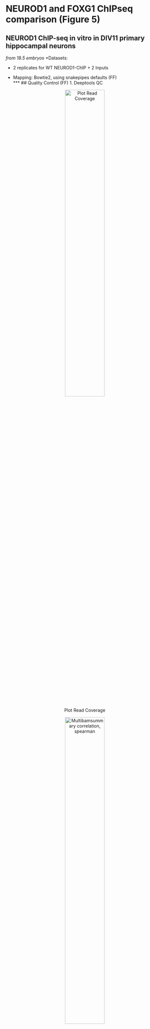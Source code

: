NEUROD1 and FOXG1 ChIPseq comparison (Figure 5)
================

## NEUROD1 ChIP-seq in vitro in DIV11 primary hippocampal neurons

*from 18.5 embryos* *Datasets:  
+ 2 replicates for WT NEUROD1-ChIP + 2 Inputs  
* Mapping: Bowtie2, using snakepipes defaults (FF)  
\*\*\* \## Quality Control (FF) 1. Deeptools QC

<div class="figure" style="text-align: center">

<img src="Input Files/Figure 5/NEUROD1_ChIP-seq_deepTools_qc/plotCoverage/read_coverage.png" alt="Plot Read Coverage" width="50%" />
<p class="caption">
Plot Read Coverage
</p>

</div>

<div class="figure" style="text-align: center">

<img src="Input Files/Figure 5/NEUROD1_ChIP-seq_deepTools_qc/plotCorrelation/correlation.spearman.read_coverage.heatmap.png" alt="Multibamsummary correlation, spearman" width="50%" />
<p class="caption">
Multibamsummary correlation, spearman
</p>

</div>

<div class="figure" style="text-align: center">

<img src="Input Files/Figure 5/NEUROD1_ChIP-seq_deepTools_qc/plotPCA/PCA.read_coverage.png" alt="PCA plot" width="50%" />
<p class="caption">
PCA plot
</p>

</div>

2.  Filtered .bam Files (from snakepipes)

-   Filtering rules: **-F 1024 -q 3**  
-   meaning: remove optical PCR duplicates (-F 1024), remove reads with
    MAPQ\<3 (-q 3)  

3.  BamCoverage (from snakepipes) Depth normalisation of samples. *These
    were not used in downstream analyses (IA).*  
4.  BamCompare (from snakepipes) Input (control) and depth normalisation
    of ChIP-seq samples. 2 different calculations:  

-   log2Ratio of Sample over Input
-   Subtraction of Input
    fr\~/Integrative-multi-omics-analyses-of-FOXG1-functions/Input
    Files/Figure 5/NEUROD1_ChIP-seq_deepTools_qc/logs/ *These were
    preferred for downstream analyses and visualisations (IA).*  

6.  MACS2- Peak Calling (from snakepipes) Narrow peaks and summits were
    called for each replicate separately. Models are in:  
    *These peak files were used for downstream analyses.*  
    \# Downstream Analyses \## Genomic Distribution of NEUROD1 peaks
    \*From usegalaxy.eu, Tool: ChIPSeeker (v 1.28.3)
    <div class="figure" style="text-align: center">

    <img src="Input Files/Figure 5/neurod1 genomic distribution upset.png" alt="Genomic Distribution of NEUROD1 peaks, WT in vitro" width="50%" />
    <p class="caption">
    Genomic Distribution of NEUROD1 peaks, WT in vitro
    </p>

    </div>

    ## NEUROD1 Occupancy at Transcription start sites (TSS)

-   From usegalaxy.eu  
-   Tools: computeMatrix, plotHeatmap w/ K-means clustering k=5,
    ChIPSeeker for region annotation  
    <div class="figure" style="text-align: center">

    <img src="Input Files/Figure 5/NEUROD1 peaks at TSS_input.png" alt="NEUROD1 peaks at TSS, in vitro" width="40%" />
    <p class="caption">
    NEUROD1 peaks at TSS, in vitro
    </p>

    </div>

    ### NEUROD1 peaks GO term enrichment analysis (global)
-   read in NEUROD1 peaks file

``` r
NEUROD1_peaks <- read.table("~/Integrative-multi-omics-analyses-of-FOXG1-functions/Input Files/Figure 5/Galaxy172-[ChIPseeker_neurod1_intersect_annotated_peaks].tabular", header=TRUE, sep="\t", quote="", fill=FALSE,)
```

-   annotate ensembl ID to ENTREZID

``` r
NEUROD1_id<-bitr(NEUROD1_peaks$geneName, fromType = "ENSEMBL",
         toType = "ENTREZID",
         OrgDb = org.Mm.eg.db,
         drop = TRUE)
```

    ## 'select()' returned 1:many mapping between keys and columns

    ## Warning in bitr(NEUROD1_peaks$geneName, fromType = "ENSEMBL", toType =
    ## "ENTREZID", : 24.38% of input gene IDs are fail to map...

-   Functional enrichment of NEUROD1 peaks

``` r
NEUROD1_GO<-enrichGO(gene = NEUROD1_id$ENTREZID,
                     keyType = "ENTREZID",
                     ont = "BP",
                     OrgDb =  "org.Mm.eg.db",
                     pvalueCutoff = 0.01,
                     qvalueCutoff = 0.01,
                      pAdjustMethod = "BH",
                     readable = TRUE)
```

-   create reference table for enriched GO terms and export to csv

``` r
NEUROD1_GO_df<- as.data.frame(NEUROD1_GO)
write.csv(NEUROD1_GO_df, file="~/Integrative-multi-omics-analyses-of-FOXG1-functions/Output/Figure 5/NEUROD1_GOterms_reference_2206.csv")
```

-   simplify the terms to avoid redundancy

``` r
NEUROD1_GO_simp<-simplify(NEUROD1_GO,
                                 cutoff = 0.7,
                                 by = "p.adjust",
                                 select_fun = min,
                                 measure = "Wang",
                                 semData = NULL)
```

-   embed dotplot of simplified terms

``` r
dp_neurod1 = dotplot(NEUROD1_GO_simp,
             showCategory=10,
             font.size=11,
             orderBy="GeneRatio"
             )
plot(dp_neurod1)
```

![](FOXG1_NEUROD1_ChIP_Fig5_files/figure-gfm/unnamed-chunk-7-1.png)<!-- -->
\* export the dotplot to pdf

``` r
pdf("~/Integrative-multi-omics-analyses-of-FOXG1-functions/Output/Figure 5/NEUROD1_peaks_GOterms_dotplot_simp_2206.pdf", width=4.5, height=3.5)
print(dp_neurod1)
dev.off()
```

    ## png 
    ##   2

## Overlap of FOXG1 and NEUROD1 peaks

-   Overlapping and unique FOXG1 and NEUROD1 peaks were analysed using
    bedtools in usegalaxy.eu (at least 1 bp overlap)
-   read in files from Galaxy

``` r
FOXG1_NEUROD1_clustered_DEG<- read.table("~/Integrative-multi-omics-analyses-of-FOXG1-functions/Input Files/Figure 5/Galaxy280-[FOXG1-NEUROD1-shared_peak-DEG-intersection_long_file].tabular", header=TRUE, sep="\t", quote="", fill=FALSE,)
FOXG1_NEUROD1_clustered_DEG_df= as.data.frame(FOXG1_NEUROD1_clustered_DEG)
FOXG1_NEUROD1_clustered_DEG_df[,'FOXG1_unique']<-factor(FOXG1_NEUROD1_clustered_DEG_df[,'FOXG1_unique'])

FOXG1_NEUROD1_clustered_DEG_df$log2FoldChange<-as.numeric(gsub(",", ".", FOXG1_NEUROD1_clustered_DEG_df$log2FoldChange))
FOXG1_NEUROD1_clustered_DEG_df$log2FoldChange<-as.numeric(as.character(FOXG1_NEUROD1_clustered_DEG_df$log2FoldChange))
```

-   Filter according to LFC and p.adjusted

``` r
FOXG1_NEUROD1_clustered_DEG_LFC<-FOXG1_NEUROD1_clustered_DEG_df[
    (abs(FOXG1_NEUROD1_clustered_DEG_df$log2FoldChange)>= 0.58 & 
         FOXG1_NEUROD1_clustered_DEG_df$padj<=0.01),]
FOXG1_NEUROD1_clustered_DEG_LFC_df<- as.data.frame(FOXG1_NEUROD1_clustered_DEG_LFC)
FOXG1_NEUROD1_clustered_DEG_LFC_df[,'FOXG1_unique']<-factor(FOXG1_NEUROD1_clustered_DEG_LFC_df[,'FOXG1_unique'])
FOXG1_NEUROD1_clustered_DEG_LFC_df$log2FoldChange<-as.numeric(FOXG1_NEUROD1_clustered_DEG_LFC_df$log2FoldChange)
```

## Violin plot of DEG dsitribution in FOXG1- NEUROD1 peaks

``` r
my_palette <- brewer.pal(name="Dark2",n=6)[2:6]
violin_plot_vitro <- ggplot(FOXG1_NEUROD1_clustered_DEG_df, aes(x=FOXG1_unique, y=log2FoldChange, fill=FOXG1_unique, color=FOXG1_unique, alpha=0.8, font=12))+ 
    scale_color_manual(values = c("springgreen4","mediumpurple4", "steelblue4"), aesthetics = "fill")+
    scale_color_manual(values = c("springgreen4","mediumpurple4", "steelblue4"), aesthetics = "colour")+
    geom_violin()+ 
    labs(x="clusters", y = "Log2FC", font=12)+ theme_light()+
    stat_summary(fun=median, 
                 geom="point", 
                 size=2.5, 
                 color="black")

violin_plot_vitro_dots<-violin_plot_vitro +
    geom_jitter(data= FOXG1_NEUROD1_clustered_DEG_LFC_df, shape=16,
                 size=2.5, 
                 position=position_jitter(width=0.2, height= 0.1))
```

-   embed the vioin plot

``` r
plot(violin_plot_vitro_dots)
```

![](FOXG1_NEUROD1_ChIP_Fig5_files/figure-gfm/unnamed-chunk-12-1.png)<!-- -->
\* export to pdf

``` r
pdf("~/Integrative-multi-omics-analyses-of-FOXG1-functions/Output/Figure 5/violin plot_NEUROD1_FOXG1_DEG_clusters_2206_2.pdf", 
    width=4.5, 
    height=4.5)
print(violin_plot_vitro_dots)
dev.off()
```

    ## png 
    ##   2

\#upload separate files for each cluster

``` r
FOXG1_unique_DEGS <- read.table("~/Integrative-multi-omics-analyses-of-FOXG1-functions/Input Files/Figure 5/Galaxy266-[FOXG1_unique_DEG_intersection].tabular", header=TRUE, sep="\t", quote="", fill=FALSE,)
NEUROD1_unique_DEGS <- read.table("~/Integrative-multi-omics-analyses-of-FOXG1-functions/Input Files/Figure 5/Galaxy267-[NEUROD1_unique_DEG_intersection].tabular", header=TRUE, sep="\t", quote="", fill=FALSE,)
shared_DEGS <- read.table("~/Integrative-multi-omics-analyses-of-FOXG1-functions/Input Files/Figure 5/Galaxy265-[FOXG1-NEUROD1-shared_DEG_intersection].tabular", header=TRUE, sep="\t", quote="", fill=FALSE,)


FOXG1_unique_DEGS$log2FoldChange<-as.numeric(FOXG1_unique_DEGS$log2FoldChange)
NEUROD1_unique_DEGS$log2FoldChange<-as.numeric(NEUROD1_unique_DEGS$log2FoldChange)
shared_DEGS$log2FoldChange<-as.numeric(shared_DEGS$log2FoldChange)

FOXG1_unique_p<-FOXG1_unique_DEGS[FOXG1_unique_DEGS$padj<=0.01,]
      NEUROD1_unique_p<-NEUROD1_unique_DEGS[NEUROD1_unique_DEGS$padj<=0.01,]
shared_p<-shared_DEGS[shared_DEGS$padj<=0.01,]
```

-   read in clustered annotated peaks

``` r
FOXG1_unique_peaks<-read.table("~/Integrative-multi-omics-analyses-of-FOXG1-functions/Input Files/Figure 5/Galaxy13-[FOXG1_unique_peaks].tabular", header=FALSE, sep="\t", quote="", fill=FALSE,)
NEUROD1_unique_peaks<-read.table("~/Integrative-multi-omics-analyses-of-FOXG1-functions/Input Files/Figure 5/Galaxy15-[neurod1_unique_peaks].tabular", header=FALSE, sep="\t", quote="", fill=FALSE,)
shared_peaks<-read.table("~/Integrative-multi-omics-analyses-of-FOXG1-functions/Input Files/Figure 5/Galaxy14-[shared_peaks].tabular", header=FALSE, sep="\t", quote="", fill=FALSE,)
```

-   annotate peaks belonging to different clusters to entrezid

``` r
FOXG1_peaks_id<-bitr(FOXG1_unique_peaks$V13, fromType = "ENSEMBL",
         toType = "ENTREZID",
         OrgDb = org.Mm.eg.db,
         drop = TRUE)
```

    ## 'select()' returned 1:many mapping between keys and columns

    ## Warning in bitr(FOXG1_unique_peaks$V13, fromType = "ENSEMBL", toType =
    ## "ENTREZID", : 20.82% of input gene IDs are fail to map...

``` r
NEUROD1_peaks_id<-bitr(NEUROD1_unique_peaks$V13, fromType = "ENSEMBL",
         toType = "ENTREZID",
         OrgDb = org.Mm.eg.db,
         drop = TRUE)
```

    ## 'select()' returned 1:many mapping between keys and columns

    ## Warning in bitr(NEUROD1_unique_peaks$V13, fromType = "ENSEMBL", toType =
    ## "ENTREZID", : 25.56% of input gene IDs are fail to map...

``` r
shared_peaks_id<-bitr(shared_peaks$V13, fromType = "ENSEMBL",
         toType = "ENTREZID",
         OrgDb = org.Mm.eg.db,
         drop = TRUE)
```

    ## 'select()' returned 1:many mapping between keys and columns

    ## Warning in bitr(shared_peaks$V13, fromType = "ENSEMBL", toType = "ENTREZID", :
    ## 24.43% of input gene IDs are fail to map...

-   annotate DEGs belonging to different clusters to entrezid

``` r
FOXG1_unique_id<-bitr(FOXG1_unique_DEGS$geneName, fromType = "ENSEMBL",
         toType = "ENTREZID",
         OrgDb = org.Mm.eg.db,
         drop = TRUE)
```

    ## 'select()' returned 1:many mapping between keys and columns

    ## Warning in bitr(FOXG1_unique_DEGS$geneName, fromType = "ENSEMBL", toType =
    ## "ENTREZID", : 6.83% of input gene IDs are fail to map...

``` r
NEUROD1_unique_id<-bitr(NEUROD1_unique_DEGS$geneName, fromType = "ENSEMBL",
         toType = "ENTREZID",
         OrgDb = org.Mm.eg.db,
         drop = TRUE)
```

    ## 'select()' returned 1:many mapping between keys and columns

    ## Warning in bitr(NEUROD1_unique_DEGS$geneName, fromType = "ENSEMBL", toType =
    ## "ENTREZID", : 7.93% of input gene IDs are fail to map...

``` r
shared_id<-bitr(shared_DEGS$geneName, fromType = "ENSEMBL",
         toType = "ENTREZID",
         OrgDb = org.Mm.eg.db,
         drop = TRUE)
```

    ## 'select()' returned 1:many mapping between keys and columns

    ## Warning in bitr(shared_DEGS$geneName, fromType = "ENSEMBL", toType =
    ## "ENTREZID", : 8.07% of input gene IDs are fail to map...

-   annotate DEGs with p\<0.01 cutoff to entrezid

``` r
FOXG1_unique_id_p<-bitr(FOXG1_unique_p$geneName, fromType = "ENSEMBL",
                        toType = "ENTREZID",
                        OrgDb = org.Mm.eg.db,
                        drop = TRUE)
```

    ## 'select()' returned 1:many mapping between keys and columns

    ## Warning in bitr(FOXG1_unique_p$geneName, fromType = "ENSEMBL", toType =
    ## "ENTREZID", : 14.73% of input gene IDs are fail to map...

``` r
NEUROD1_unique_id_p<-bitr(NEUROD1_unique_p$geneName, fromType = "ENSEMBL",
                          toType = "ENTREZID",
                          OrgDb = org.Mm.eg.db,
                          drop = TRUE)
```

    ## 'select()' returned 1:many mapping between keys and columns

    ## Warning in bitr(NEUROD1_unique_p$geneName, fromType = "ENSEMBL", toType =
    ## "ENTREZID", : 16.3% of input gene IDs are fail to map...

``` r
shared_id_p<-bitr(shared_p$geneName, fromType = "ENSEMBL",
                  toType = "ENTREZID",
                  OrgDb = org.Mm.eg.db,
                  drop = TRUE)
```

    ## 'select()' returned 1:many mapping between keys and columns

    ## Warning in bitr(shared_p$geneName, fromType = "ENSEMBL", toType = "ENTREZID", :
    ## 16.38% of input gene IDs are fail to map...

### compare functional terms among DEGs belonging to different clusters

``` r
list_FOXG1_NEUROD1_DEG<-list(FOXG1_unique=FOXG1_unique_id$ENTREZID,
                             NEUROD1_unique=NEUROD1_unique_id$ENTREZID,
                             shared=shared_id$ENTREZID
                        
)
FOXG1_NEUROD1_DEG_cc<-compareCluster(geneClusters= list_FOXG1_NEUROD1_DEG,
                            fun = "enrichGO",
                            OrgDb = "org.Mm.eg.db",
                             ont = "BP",
                             pAdjustMethod = "BH",
                             qvalueCutoff = 0.01,
                             pvalueCutoff = 0.01,
                             readable = TRUE)
```

-   create a reference table for clustered GO terms and export to csv

``` r
FOXG1_NEUROD1_DEG_cc_df<- as.data.frame(FOXG1_NEUROD1_DEG_cc)
write.csv(FOXG1_NEUROD1_DEG_cc_df, file="~/Integrative-multi-omics-analyses-of-FOXG1-functions/Output/Figure 5/FOXG1_NEUROD1_DEG_clustered_GOterms_220622.csv")
```

-   simplify the terms to avoid redundancy

``` r
FOXG1_NEUROD1_DEG_cc_simp<-simplify(FOXG1_NEUROD1_DEG_cc,
                                 cutoff = 0.7,
                                 by = "p.adjust",
                                 select_fun = min,
                                 measure = "Wang",
                                 semData = NULL)
```

\#embed dotplot of simplified terms

``` r
dp = dotplot(FOXG1_NEUROD1_DEG_cc_simp,
             showCategory=10,
             font.size=11)
dp
```

![](FOXG1_NEUROD1_ChIP_Fig5_files/figure-gfm/unnamed-chunk-22-1.png)<!-- -->
\* embed dotplot of simplified terms only 5 categories

``` r
dp_5_nd1 = dotplot(FOXG1_NEUROD1_DEG_cc_simp,
             showCategory=5,
             font.size=11,
             includeAll=FALSE
             )
dp_5_nd1
```

![](FOXG1_NEUROD1_ChIP_Fig5_files/figure-gfm/unnamed-chunk-23-1.png)<!-- -->
\* export the dotplot_5 categories to pdf

``` r
pdf("~/Integrative-multi-omics-analyses-of-FOXG1-functions/Output/Figure 5/FOXG1_NEUROD1_clustered_DEGs_GOterms_dotplot_simp_2206.pdf", width=5, height=5.5)
print(dp)
dev.off()
```

    ## png 
    ##   2

### compare functional terms among DEGs p\<0.01 belonging to different clusters

``` r
list_FOXG1_NEUROD1_DEG_p<-list( 
                          FOXG1_unique=FOXG1_unique_id_p$ENTREZID,
                          NEUROD1_unique=NEUROD1_unique_id_p$ENTREZID,
                          shared=shared_id_p$ENTREZID)
FOXG1_NEUROD1_DEG_cc_p<-compareCluster(
                            geneClusters= list_FOXG1_NEUROD1_DEG_p,
                            fun = "enrichGO",
                            OrgDb = "org.Mm.eg.db",
                             ont = "BP",
                             pAdjustMethod = "BH",
                             qvalueCutoff = 0.01,
                             pvalueCutoff = 0.01,
                             readable = TRUE)
```

-   create reference table for clustered GO terms (DEGs p\<0.01) and
    export to csv

``` r
FOXG1_NEUROD1_DEG_cc_p_df<- as.data.frame(FOXG1_NEUROD1_DEG_cc)
write.csv(FOXG1_NEUROD1_DEG_cc_p_df, file="~/Integrative-multi-omics-analyses-of-FOXG1-functions/Output/Figure 5/FOXG1_NEUROD1_clustered_DEGs_p001_GOterms.csv")
```

-   simplify the terms to avoid redundancy

``` r
FOXG1_NEUROD1_DEG_cc_p_simp<-simplify(FOXG1_NEUROD1_DEG_cc_p,
                                 cutoff = 0.7,
                                 by = "p.adjust",
                                 select_fun = min,
                                 measure = "Wang",
                                 semData = NULL)
```

-   embed dotplot of simplified terms

``` r
dp_DEG_p = dotplot(FOXG1_NEUROD1_DEG_cc_p_simp,
             showCategory=10,
             font.size=11,
             includeAll=FALSE
             )
dp_DEG_p
```

![](FOXG1_NEUROD1_ChIP_Fig5_files/figure-gfm/unnamed-chunk-28-1.png)<!-- -->
\* embed dotplot of simplified terms only 5 categories

``` r
dp_5_nd1_p = dotplot(FOXG1_NEUROD1_DEG_cc_p_simp,
             showCategory=5,
             font.size=11,
             )
dp_5_nd1_p
```

![](FOXG1_NEUROD1_ChIP_Fig5_files/figure-gfm/unnamed-chunk-29-1.png)<!-- -->
\* export the dotplot categories to pdf

``` r
pdf("~/Integrative-multi-omics-analyses-of-FOXG1-functions/Output/Figure 5/FOXG1_NEUROD1_clustered_DEGs_p001_GOterms_excl_dotplot_2206.pdf", width=5, height=5.5)
print(dp_DEG_p)
dev.off()
```

    ## png 
    ##   2

### compare functional terms among peaks belonging to different clusters

``` r
list_FOXG1_NEUROD1_peaks<-list(FOXG1_unique=FOXG1_peaks_id$ENTREZID,
                               NEUROD1_unique=NEUROD1_peaks_id$ENTREZID,
                               shared=shared_peaks_id$ENTREZID
                          )
FOXG1_NEUROD1_peak_cc<-compareCluster(geneClusters= list_FOXG1_NEUROD1_peaks,
                            fun = "enrichGO",
                            OrgDb = "org.Mm.eg.db",
                             ont = "BP",
                             pAdjustMethod = "BH",
                             qvalueCutoff = 0.001,
                             pvalueCutoff = 0.001,
                             readable = TRUE)
```

-   create reference table for GO terms and export to csv

``` r
FOXG1_NEUROD1_peaks_cc_df<- as.data.frame(FOXG1_NEUROD1_peak_cc)
write.csv(FOXG1_NEUROD1_peaks_cc_df, file="~/Integrative-multi-omics-analyses-of-FOXG1-functions/Output/Figure 5/FOXG1_NEUROD1_clustered_peaks_GOterms.csv")
```

-   simplify the terms to avoid redundancy

``` r
FOXG1_NEUROD1_peaks_cc_simp<-simplify(FOXG1_NEUROD1_peak_cc,
                                 cutoff = 0.7,
                                 by = "p.adjust",
                                 select_fun = min,
                                 measure = "Wang",
                                 semData = NULL)
```

-   embed dotplot of simplified terms

``` r
dp_peaks = dotplot(FOXG1_NEUROD1_peaks_cc_simp,
             showCategory=10,
             font.size=11,
             includeAll=FALSE
             )
dp_peaks
```

![](FOXG1_NEUROD1_ChIP_Fig5_files/figure-gfm/unnamed-chunk-34-1.png)<!-- -->
\* export the dotplot to pdf

``` r
pdf("~/Integrative-multi-omics-analyses-of-FOXG1-functions/Output/Figure 5/FOXG1_NEUROD1_clustered_peaks_GOterms_dotplot_excl_simp_2206.pdf", width=5, height=5.5)
print(dp_peaks)
dev.off()
```

    ## png 
    ##   2

-   embed dotplot of simplified terms only 5 categories

``` r
dp_5_nd1_peak = dotplot(FOXG1_NEUROD1_peaks_cc_simp,
             showCategory=5,
             font.size=18,
             )
dp_5_nd1_peak
```

![](FOXG1_NEUROD1_ChIP_Fig5_files/figure-gfm/unnamed-chunk-36-1.png)<!-- -->
\* export the dotplot_5 categories to pdf

``` r
pdf("~/Integrative-multi-omics-analyses-of-FOXG1-functions/Output/Figure 5/FOXG1_NEUROD1_clustered_peaks_GOterms_dotplot_simp_5categories", width=10, height=5)
print(dp_5_nd1_peak)
dev.off()
```

    ## png 
    ##   2

``` r
sessionInfo()
```

    ## R version 4.2.0 (2022-04-22 ucrt)
    ## Platform: x86_64-w64-mingw32/x64 (64-bit)
    ## Running under: Windows 10 x64 (build 17763)
    ## 
    ## Matrix products: default
    ## 
    ## locale:
    ## [1] LC_COLLATE=English_Germany.1252  LC_CTYPE=English_Germany.1252   
    ## [3] LC_MONETARY=English_Germany.1252 LC_NUMERIC=C                    
    ## [5] LC_TIME=English_Germany.1252    
    ## 
    ## attached base packages:
    ## [1] stats4    stats     graphics  grDevices utils     datasets  methods  
    ## [8] base     
    ## 
    ## other attached packages:
    ##  [1] ggplot2_3.4.0         RColorBrewer_1.1-3    GeneOverlap_1.32.0   
    ##  [4] org.Mm.eg.db_3.15.0   AnnotationDbi_1.58.0  IRanges_2.30.1       
    ##  [7] S4Vectors_0.34.0      Biobase_2.56.0        BiocGenerics_0.42.0  
    ## [10] clusterProfiler_4.4.4
    ## 
    ## loaded via a namespace (and not attached):
    ##   [1] fgsea_1.22.0           colorspace_2.0-3       ggtree_3.4.4          
    ##   [4] ellipsis_0.3.2         qvalue_2.28.0          XVector_0.36.0        
    ##   [7] aplot_0.1.9            rstudioapi_0.14        farver_2.1.1          
    ##  [10] graphlayouts_0.8.4     ggrepel_0.9.2          bit64_4.0.5           
    ##  [13] fansi_1.0.3            scatterpie_0.1.8       codetools_0.2-18      
    ##  [16] splines_4.2.0          cachem_1.0.6           GOSemSim_2.22.0       
    ##  [19] knitr_1.41             polyclip_1.10-4        jsonlite_1.8.3        
    ##  [22] GO.db_3.15.0           png_0.1-7              ggforce_0.4.1         
    ##  [25] compiler_4.2.0         httr_1.4.4             assertthat_0.2.1      
    ##  [28] Matrix_1.5-3           fastmap_1.1.0          lazyeval_0.2.2        
    ##  [31] cli_3.4.1              tweenr_2.0.2           htmltools_0.5.3       
    ##  [34] tools_4.2.0            igraph_1.3.5           gtable_0.3.1          
    ##  [37] glue_1.6.2             GenomeInfoDbData_1.2.8 reshape2_1.4.4        
    ##  [40] DO.db_2.9              dplyr_1.0.10           fastmatch_1.1-3       
    ##  [43] Rcpp_1.0.9             enrichplot_1.16.2      vctrs_0.5.1           
    ##  [46] Biostrings_2.64.1      ape_5.6-2              nlme_3.1-160          
    ##  [49] ggraph_2.1.0           xfun_0.35              stringr_1.4.1         
    ##  [52] lifecycle_1.0.3        gtools_3.9.3           DOSE_3.22.1           
    ##  [55] zlibbioc_1.42.0        MASS_7.3-58.1          scales_1.2.1          
    ##  [58] tidygraph_1.2.2        parallel_4.2.0         yaml_2.3.6            
    ##  [61] memoise_2.0.1          gridExtra_2.3          downloader_0.4        
    ##  [64] ggfun_0.0.9            yulab.utils_0.0.5      stringi_1.7.8         
    ##  [67] RSQLite_2.2.19         highr_0.9              tidytree_0.4.1        
    ##  [70] caTools_1.18.2         BiocParallel_1.30.4    GenomeInfoDb_1.32.4   
    ##  [73] rlang_1.0.6            pkgconfig_2.0.3        bitops_1.0-7          
    ##  [76] evaluate_0.18          lattice_0.20-45        purrr_0.3.5           
    ##  [79] labeling_0.4.2         treeio_1.20.2          patchwork_1.1.2       
    ##  [82] shadowtext_0.1.2       bit_4.0.5              tidyselect_1.2.0      
    ##  [85] plyr_1.8.8             magrittr_2.0.3         R6_2.5.1              
    ##  [88] gplots_3.1.3           generics_0.1.3         DBI_1.1.3             
    ##  [91] pillar_1.8.1           withr_2.5.0            KEGGREST_1.36.3       
    ##  [94] RCurl_1.98-1.9         tibble_3.1.8           crayon_1.5.2          
    ##  [97] KernSmooth_2.23-20     utf8_1.2.2             rmarkdown_2.18        
    ## [100] viridis_0.6.2          grid_4.2.0             data.table_1.14.6     
    ## [103] blob_1.2.3             digest_0.6.30          tidyr_1.2.1           
    ## [106] gridGraphics_0.5-1     munsell_0.5.0          viridisLite_0.4.1     
    ## [109] ggplotify_0.1.0
